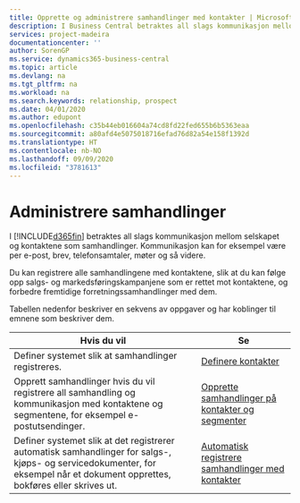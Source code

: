 ```yaml
---
title: Opprette og administrere samhandlinger med kontakter | Microsoft-dokumentasjon
description: I Business Central betraktes all slags kommunikasjon mellom selskapet og kontaktene som samhandlinger. Kommunikasjon kan for eksempel være per e-post, brev, telefonsamtaler, møter og så videre.
services: project-madeira
documentationcenter: ''
author: SorenGP
ms.service: dynamics365-business-central
ms.topic: article
ms.devlang: na
ms.tgt_pltfrm: na
ms.workload: na
ms.search.keywords: relationship, prospect
ms.date: 04/01/2020
ms.author: edupont
ms.openlocfilehash: c35b44eb016604a74cd8fd22fed655b6b5363eaa
ms.sourcegitcommit: a80afd4e5075018716efad76d82a54e158f1392d
ms.translationtype: HT
ms.contentlocale: nb-NO
ms.lasthandoff: 09/09/2020
ms.locfileid: "3781613"
---
```

# <a name="managing-interactions"></a>Administrere samhandlinger
I [!INCLUDE[d365fin](includes/d365fin_md.md)] betraktes all slags kommunikasjon mellom selskapet og kontaktene som samhandlinger. Kommunikasjon kan for eksempel være per e-post, brev, telefonsamtaler, møter og så videre.

Du kan registrere alle samhandlingene med kontaktene, slik at du kan følge opp salgs- og markedsføringskampanjene som er rettet mot kontaktene, og forbedre fremtidige forretningssamhandlinger med dem.

Tabellen nedenfor beskriver en sekvens av oppgaver og har koblinger til emnene som beskriver dem.

| Hvis du vil | Se |
| --- | --- |
| Definer systemet slik at samhandlinger registreres. |[Definere kontakter](marketing-setup-contacts.md) |
|Opprett samhandlinger hvis du vil registrere all samhandling og kommunikasjon med kontaktene og segmentene, for eksempel e-postutsendinger.|[Opprette samhandlinger på kontakter og segmenter](marketing-how-create-interactions.md)|
|Definer systemet slik at det registrerer automatisk samhandlinger for salgs-, kjøps- og servicedokumenter, for eksempel når et dokument opprettes, bokføres eller skrives ut.|[Automatisk registrere samhandlinger med kontakter](marketing-auto-record-interactions.md)|
